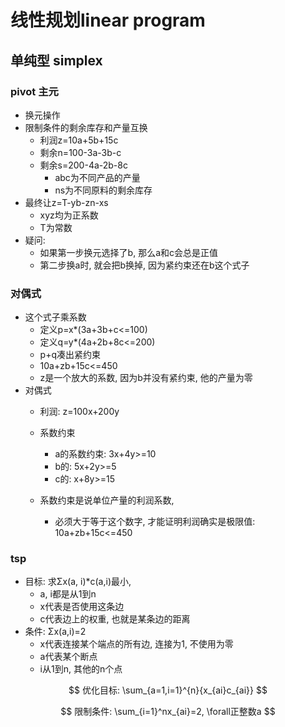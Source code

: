 # 线性规划linear program

## 单纯型 simplex

### pivot 主元

- 换元操作
- 限制条件的剩余库存和产量互换
  - 利润z=10a+5b+15c
  - 剩余n=100-3a-3b-c
  - 剩余s=200-4a-2b-8c
    - abc为不同产品的产量
    - ns为不同原料的剩余库存
- 最终让z=T-yb-zn-xs
  - xyz均为正系数
  - T为常数
- 疑问: 
  - 如果第一步换元选择了b, 那么a和c会总是正值
  - 第二步换a时, 就会把b换掉, 因为紧约束还在b这个式子

### 对偶式

- 这个式子乘系数
  - 定义p=x*(3a+3b+c<=100)
  - 定义q=y*(4a+2b+8c<=200)
  - p+q凑出紧约束
  - 10a+zb+15c<=450
  - z是一个放大的系数, 因为b并没有紧约束, 他的产量为零
- 对偶式
  - 利润: z=100x+200y
  - 系数约束
    - a的系数约束: 3x+4y>=10
    - b的: 5x+2y>=5
    - c的: x+8y>=15

  - 系数约束是说单位产量的利润系数, 
    - 必须大于等于这个数字, 才能证明利润确实是极限值: 10a+zb+15c<=450

### tsp

- 目标: 求Σx(a, i)*c(a,i)最小, 
  - a, i都是从1到n
  - x代表是否使用这条边
  - c代表边上的权重, 也就是某条边的距离
- 条件: Σx(a,i)=2
  - x代表连接某个端点的所有边, 连接为1, 不使用为零
  - a代表某个断点
  - i从1到n,  其他的n个点

$$
优化目标: \sum_{a=1,i=1}^{n}{x_{ai}c_{ai}}
$$

$$
限制条件: \sum_{i=1}^nx_{ai}=2, \forall正整数a
$$



